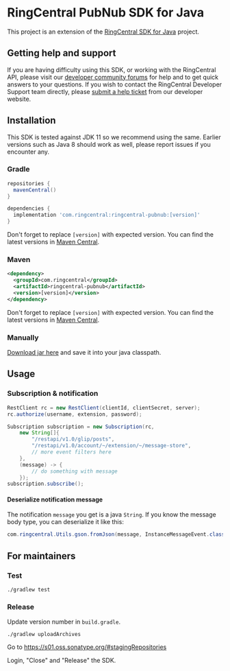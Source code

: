 # RingCentral PubNub SDK for Java

This project is an extension of the [RingCentral SDK for Java](https://github.com/ringcentral/ringcentral-java) project.


## Getting help and support

If you are having difficulty using this SDK, or working with the RingCentral API, please visit our [developer community forums](https://community.ringcentral.com/spaces/144/) for help and to get quick answers to your questions. If you wish to contact the RingCentral Developer Support team directly, please [submit a help ticket](https://developers.ringcentral.com/support/create-case) from our developer website.


## Installation

This SDK is tested against JDK 11 so we recommend using the same. Earlier versions such as Java 8 should work as well, please report issues if you encounter any.

### Gradle

```groovy
repositories {
  mavenCentral()
}

dependencies {
  implementation 'com.ringcentral:ringcentral-pubnub:[version]'
}
```

Don't forget to replace `[version]` with expected version. You can find the latest versions in [Maven Central](https://search.maven.org/search?q=a:ringcentral).


### Maven

```xml
<dependency>
  <groupId>com.ringcentral</groupId>
  <artifactId>ringcentral-pubnub</artifactId>
  <version>[version]</version>
</dependency>
```

Don't forget to replace `[version]` with expected version. You can find the latest versions in [Maven Central](https://search.maven.org/search?q=a:ringcentral).


### Manually

[Download jar here](https://search.maven.org/classic/#search%7Cga%7C1%7Ca%3A%22ringcentral-pubnub%22) and save it into your java classpath.


## Usage

### Subscription & notification

```java
RestClient rc = new RestClient(clientId, clientSecret, server);
rc.authorize(username, extension, password);

Subscription subscription = new Subscription(rc,
    new String[]{
        "/restapi/v1.0/glip/posts",
        "/restapi/v1.0/account/~/extension/~/message-store",
        // more event filters here
    },
    (message) -> {
        // do something with message
    });
subscription.subscribe();
```


#### Deserialize notification message

The notification `message` you get is a java `String`. If you know the message body type, you can deserialize it like this:

```java
com.ringcentral.Utils.gson.fromJson(message, InstanceMessageEvent.class);
```


## For maintainers


### Test

```
./gradlew test
```

### Release

Update version number in `build.gradle`.

```
./gradlew uploadArchives
```

Go to https://s01.oss.sonatype.org/#stagingRepositories

Login, "Close" and "Release" the SDK.
